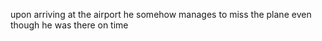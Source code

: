 upon arriving at the airport he somehow manages to miss the plane even though he was there on time 

